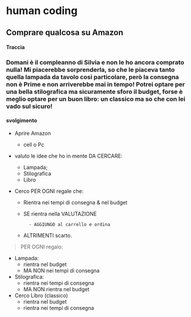 # human coding

## Comprare qualcosa su Amazon

#### Traccia

### Domani è il compleanno di Silvia e non le ho ancora comprato nulla! Mi piacerebbe sorprenderla, so che le piaceva tanto quella lampada da tavolo così particolare, però la consegna non è Prime e non arriverebbe mai in tempo! Potrei optare per una bella stilografica ma sicuramente sforo il budget, forse è meglio optare per un buon libro: un classico ma so che con lei vado sul sicuro!

#### svolgimento

- Aprire Amazon

  - cell o Pc

- valuto le idee che ho in mente DA CERCARE:

  - Lampada;
  - Stilografica
  - Libro

- Cerco PER OGNI regale che:

  - Rientra nei tempi di consegna & nel budget

  - SE rientra nella VALUTAZIONE

          - AGGIUNGO al carrello e ordina

  - ALTRIMENTI scarto.

> PER OGNI regalo:

- Lampada:
  - rientra nel budget
  - MA NON nei tempi di consegna
- Stilografica:
  - rientra nei tempi di consegna
  - MA NON rientra nel budget
- Cerco Libro (classico)
  - rientra nel budget
  - rientra nei tempi di consegna
